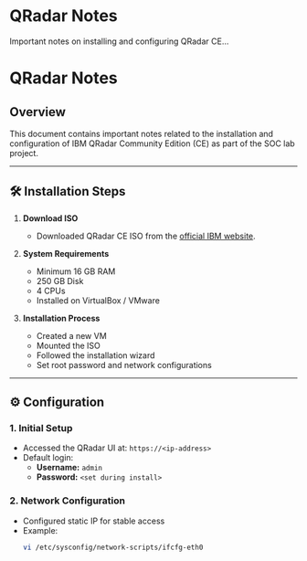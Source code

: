 # QRadar Notes

Important notes on installing and configuring QRadar CE...



# QRadar Notes

## Overview
This document contains important notes related to the installation and configuration of IBM QRadar Community Edition (CE) as part of the SOC lab project.

---

## 🛠️ Installation Steps

1. **Download ISO**  
   - Downloaded QRadar CE ISO from the [official IBM website](https://www.ibm.com/products/qradar-siem/community-edition).
   
2. **System Requirements**  
   - Minimum 16 GB RAM  
   - 250 GB Disk  
   - 4 CPUs  
   - Installed on VirtualBox / VMware

3. **Installation Process**  
   - Created a new VM  
   - Mounted the ISO  
   - Followed the installation wizard  
   - Set root password and network configurations

---

## ⚙️ Configuration

### 1. Initial Setup
- Accessed the QRadar UI at: `https://<ip-address>`
- Default login:
  - **Username:** `admin`
  - **Password:** `<set during install>`

### 2. Network Configuration
- Configured static IP for stable access
- Example:
  ```bash
  vi /etc/sysconfig/network-scripts/ifcfg-eth0

